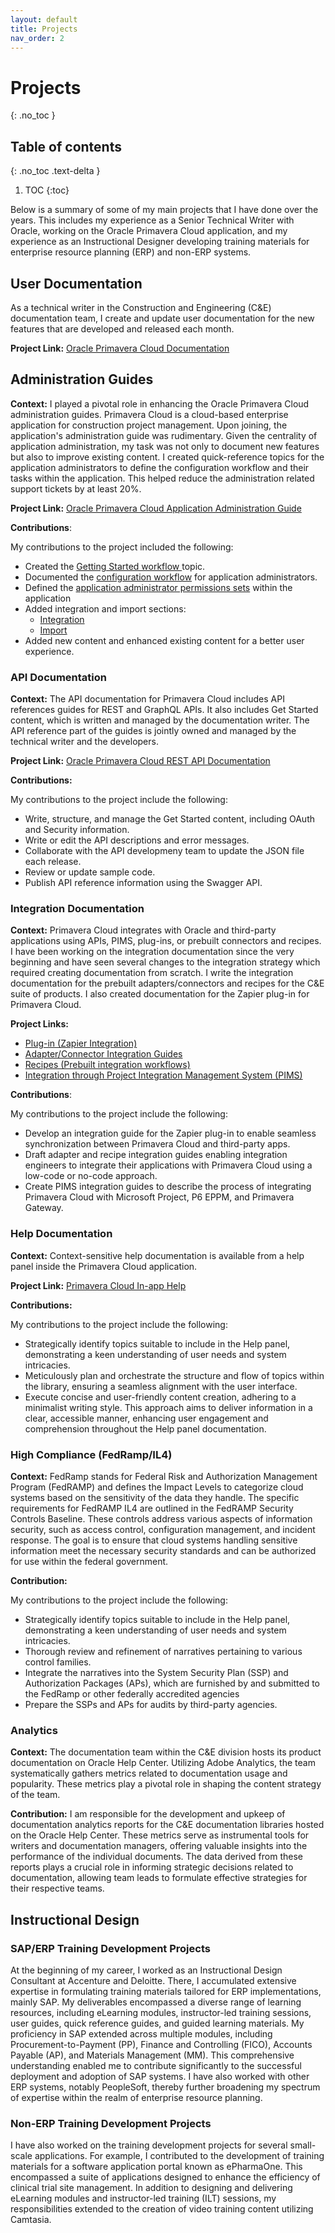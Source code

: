 ```yaml
---
layout: default
title: Projects
nav_order: 2
---
```


# **Projects**
{: .no_toc }

## Table of contents
{: .no_toc .text-delta }

1. TOC
{:toc}

Below is a summary of some of my main projects that I have done over the years. This includes my experience as a Senior Technical Writer with Oracle, working on the Oracle Primavera Cloud application, and my experience as an Instructional Designer developing training materials for enterprise resource planning (ERP) and non-ERP systems.

## **User Documentation**

As a technical writer in the Construction and Engineering (C&E) documentation team, I create and update user documentation for the new features that are developed and released each month.

**Project Link:** [Oracle Primavera Cloud Documentation](https://docs.oracle.com/cd/E80480_01/index.htm#t87921)

## **Administration Guides**

**Context:** I played a pivotal role in enhancing the Oracle Primavera Cloud administration guides. Primavera Cloud is a cloud-based enterprise application for construction project management. Upon joining, the application's administration guide was rudimentary. Given the centrality of application administration, my task was not only to document new features but also to improve existing content. I created quick-reference topics for the application administrators to define the configuration workflow and their tasks within the application. This helped reduce the administration related support tickets by at least 20%.

**Project Link:** [Oracle Primavera Cloud Application Administration Guide](https://docs.oracle.com/cd/E80480_01/English/admin/app_admin_guide/index.html)

**Contributions**:

My contributions to the project included the following:

* Created the [Getting Started workflow ](https://docs.oracle.com/cd/E80480_01/207895.htm#t213289) topic.
* Documented the [configuration workflow](https://docs.oracle.com/cd/E80480_01/English/admin/app_admin_guide/89152.htm#t89152) for application administrators.
* Defined the [application administrator permissions sets](https://docs.oracle.com/cd/E80480_01/English/admin/app_admin_guide/99154.htm#subhead_applicationadministratorprivil8) within the application
* Added integration and import sections:
  * [Integration](https://docs.oracle.com/cd/E80480_01/English/admin/app_admin_guide/139515.htm#t139515)
  * [Import](https://docs.oracle.com/cd/E80480_01/English/admin/app_admin_guide/186815.htm#t186815)
* Added new content and enhanced existing content for a better user experience.

### **API Documentation**

**Context:** The API documentation for Primavera Cloud includes API references guides for REST and GraphQL APIs. It also includes Get Started content, which is  written and managed by the documentation writer. The API reference part of the guides is jointly owned and managed by the technical writer and the developers.

**Project Link:**  [Oracle Primavera Cloud REST API Documentation](https://docs.oracle.com/cd/E80480_01/English/integration/primavera_rest_api/index.html)

**Contributions:**

My contributions to the project include the following:

* Write, structure, and manage the Get Started content, including OAuth and Security information.
* Write or edit the API descriptions and error messages.
* Collaborate with the API developmeny team to update the JSON file each release.
* Review or update sample code.
* Publish API reference information using the Swagger API.

### **Integration Documentation**

**Context:** Primavera Cloud integrates with Oracle and third-party applications using APIs, PIMS, plug-ins, or prebuilt connectors and recipes. I have been working on the integration documentation since the very beginning and have seen several changes to the integration strategy which required creating documentation from scratch. I write the integration documentation for the prebuilt adapters/connectors and recipes for the C&E suite of products. I also created documentation for the Zapier plug-in for Primavera Cloud.

**Project Links:**

* [Plug-in (Zapier Integration)](https://docs.oracle.com/cd/E80480_01/English/integration/primavera_cloud_integration_using_zapier/index.htm#t248665)
* [Adapter/Connector Integration Guides](https://docs.oracle.com/en/industries/construction-engineering/smart-construction-platform/integration-documentation.html)
* [Recipes (Prebuilt integration workflows)](https://docs.oracle.com/en/industries/construction-engineering/smart-construction-platform/integration-documentation.html)
* [Integration through Project Integration Management System (PIMS)](https://docs.oracle.com/cd/E80480_01/English/integration/primavera_cloud_integration_overview/index.htm#t175519)

**Contributions**:

My contributions to the project include the following:

* Develop an integration guide for the Zapier plug-in to enable seamless synchronization between Primavera Cloud and third-party apps.
* Draft adapter and recipe integration guides enabling integration engineers to integrate their applications with Primavera Cloud using a low-code or no-code approach.
* Create PIMS integration guides to describe the process of integrating Primavera Cloud with Microsoft Project, P6 EPPM, and Primavera Gateway.

### **Help Documentation**

**Context:** Context-sensitive help documentation is available from a help panel inside the Primavera Cloud application.

**Project Link:** [Primavera Cloud In-app Help](https://docs.oracle.com/cd/E80480_01/87926.htm#t87926)

**Contributions:**

My contributions to the project include the following:

* Strategically identify topics suitable to include in the Help panel, demonstrating a keen understanding of user needs and system intricacies.
* Meticulously plan and orchestrate the structure and flow of topics within the library, ensuring a seamless alignment with the user interface. 
* Execute concise and user-friendly content creation, adhering to a minimalist writing style. This approach aims to deliver information in a clear, accessible manner, enhancing user engagement and comprehension throughout the Help panel documentation.

### **High Compliance (FedRamp/IL4)**

**Context:** FedRamp stands for Federal Risk and Authorization Management Program (FedRAMP) and defines the Impact Levels to categorize cloud systems based on the sensitivity of the data they handle. The specific requirements for FedRAMP IL4 are outlined in the FedRAMP Security Controls Baseline. These controls address various aspects of information security, such as access control, configuration management, and incident response. The goal is to ensure that cloud systems handling sensitive information meet the necessary security standards and can be authorized for use within the federal government.

**Contribution:**

My contributions to the project include the following:

* Strategically identify topics suitable to include in the Help panel, demonstrating a keen understanding of user needs and system intricacies.
* Thorough review and refinement of narratives pertaining to various control families.
* Integrate the narratives into the System Security Plan (SSP) and Authorization Packages (APs), which are furnished by and submitted to the FedRamp or other federally accredited agencies
* Prepare the SSPs and APs for audits by third-party agencies.

### **Analytics**

**Context:** The documentation team within the C&E division hosts its product documentation on Oracle Help Center. Utilizing Adobe Analytics, the team systematically gathers metrics related to documentation usage and popularity. These metrics play a pivotal role in shaping the content strategy of the team.

**Contribution:** I am responsible for the development and upkeep of documentation analytics reports for the C&E documentation libraries hosted on the Oracle Help Center. These metrics serve as instrumental tools for writers and documentation managers, offering valuable insights into the performance of the individual documents. The data derived from these reports plays a crucial role in informing strategic decisions related to documentation, allowing team leads to formulate effective strategies for their respective teams.

## **Instructional Design**

### **SAP/ERP Training Development Projects**

At the beginning of my career, I worked as an Instructional Design Consultant at Accenture and Deloitte. There, I accumulated extensive expertise in formulating training materials tailored for ERP implementations, mainly SAP. My deliverables encompassed a diverse range of learning resources, including eLearning modules, instructor-led training sessions, user guides, quick reference guides, and guided learning materials.
My proficiency in SAP extended across multiple modules, including Procurement-to-Payment (PP), Finance and Controlling (FICO), Accounts Payable (AP), and Materials Management (MM). This comprehensive understanding enabled me to contribute significantly to the successful deployment and adoption of SAP systems.
I have also worked with other ERP systems, notably PeopleSoft, thereby further broadening my spectrum of expertise within the realm of enterprise resource planning.

### **Non-ERP Training Development Projects**

I have also worked on the training development projects for several small-scale applications. For example, I contributed to the development of training materials for a software application portal known as ePharmaOne. This encompassed a suite of applications designed to enhance the efficiency of clinical trial site management. In addition to designing and delivering eLearning modules and instructor-led training (ILT) sessions, my responsibilities extended to the creation of video training content utilizing Camtasia.
